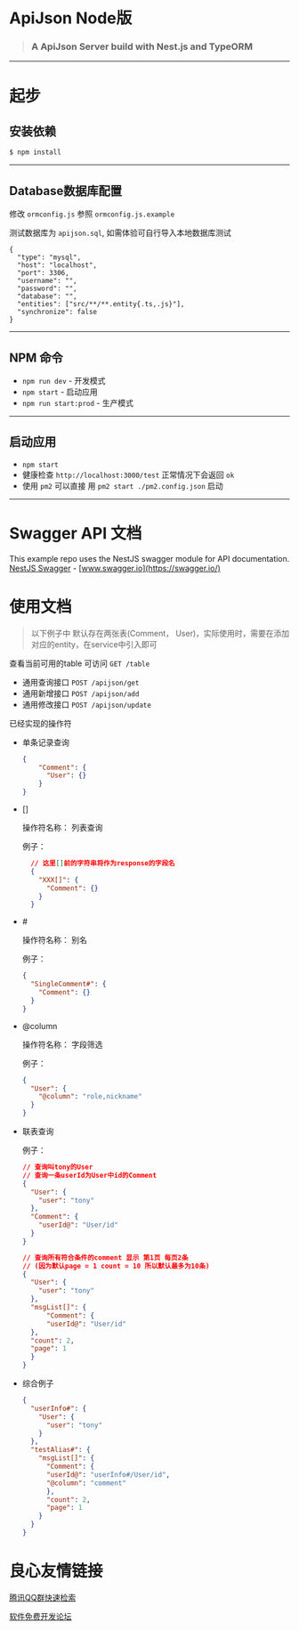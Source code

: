 # ApiJson Node版

> ### A ApiJson Server build with Nest.js and TypeORM

----------

# 起步

## 安装依赖

    
```bash
$ npm install
```

----------

## Database数据库配置

修改 `ormconfig.js` 参照 `ormconfig.js.example`

测试数据库为 `apijson.sql`, 如需体验可自行导入本地数据库测试

    {
      "type": "mysql",
      "host": "localhost",
      "port": 3306,
      "username": "",
      "password": "",
      "database": "",
      "entities": ["src/**/**.entity{.ts,.js}"],
      "synchronize": false
    }

----------

## NPM 命令

- `npm run dev` - 开发模式
- `npm start` - 启动应用
- `npm run start:prod` - 生产模式

----------

## 启动应用

- `npm start`
- 健康检查 `http://localhost:3000/test` 正常情况下会返回 `ok`
- 使用 `pm2` 可以直接 用 `pm2 start ./pm2.config.json` 启动

----------
 
# Swagger API 文档

This example repo uses the NestJS swagger module for API documentation. [NestJS Swagger](https://github.com/nestjs/swagger) - [www.swagger.io](https://swagger.io/)        

# 使用文档


> 以下例子中 默认存在两张表(Comment， User)，实际使用时，需要在添加对应的entity，在service中引入即可

查看当前可用的table 可访问 `GET /table` 

- 通用查询接口 `POST /apijson/get`
- 通用新增接口 `POST /apijson/add`
- 通用修改接口 `POST /apijson/update`

已经实现的操作符

- 单条记录查询

  ```json
  {
      "Comment": {
        "User": {}
      }
  }
  ```

- []

  操作符名称： 列表查询

  例子：

    ```json
      // 这里[]前的字符串将作为response的字段名
      {
        "XXX[]": {
          "Comment": {}
        }
      }
    ```
- \#

  操作符名称： 别名

  例子：

    ```json
    {
      "SingleComment#": {
        "Comment": {}
      }
    }
    ```

- @column

  操作符名称： 字段筛选

  例子：

  ```json
  {
    "User": {
      "@column": "role,nickname"
    }
  }
  ```
- 联表查询

  例子：
  ```json
  // 查询叫tony的User
  // 查询一条userId为User中id的Comment
  {
    "User": {
      "user": "tony"
    },
    "Comment": {
      "userId@": "User/id"
    }
  }
  ```
  ```json
  // 查询所有符合条件的comment 显示 第1页 每页2条
  // (因为默认page = 1 count = 10 所以默认最多为10条)
  {
    "User": {
      "user": "tony"
    },
    "msgList[]": {
    	"Comment": {
	    "userId@": "User/id"
	},
	"count": 2,
	"page": 1
    }
  }
  
  ```

- 综合例子

	```json
	{
	  "userInfo#": {
	    "User": {
	      "user": "tony"
	    }
	  },
	  "testAlias#": {
	    "msgList[]": {
	      "Comment": {
          "userId@": "userInfo#/User/id",
          "@column": "comment"
	      },
	      "count": 2,
	      "page": 1
	    }
	  }
	}
	```

 # 良心友情链接

[腾讯QQ群快速检索](http://u.720life.cn/s/8cf73f7c)

[软件免费开发论坛](http://u.720life.cn/s/bbb01dc0)